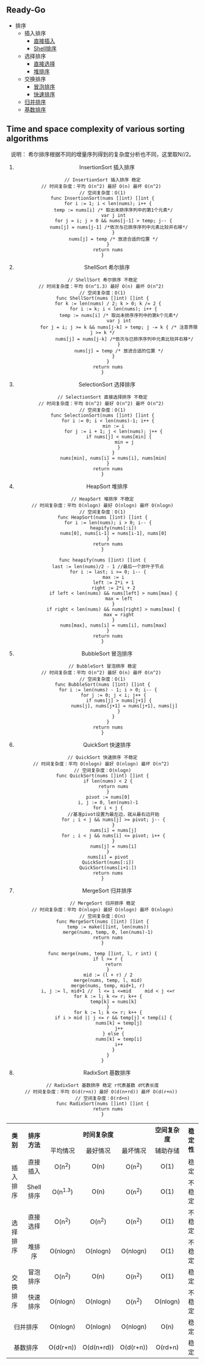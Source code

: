 ## Ready-Go

- 排序
  - 插入排序
    - [直接插入](sort/insertionsort.go)
    - [Shell排序](sort/shellsort.go)
  - 选择排序
    - [直接选择](sort/selectionsort.go)
    - [堆排序](sort/heapsort.go)
  - 交换排序
    - [冒泡排序](sort/bubblesort.go)
    - [快速排序](sort/quicksort.go)
  - [归并排序](sort/mergesort.go)
  - [基数排序](sort/radixsort.go)

## Time and space complexity of various sorting algorithms
<center><table>
  <tr>
    <th rowspan="2" align="center">类别</th>
    <th rowspan="2" align="center">排序方法</th>
    <th colspan="3" align="center">时间复杂度</th>
    <th align="center">空间复杂度</th>
    <th rowspan="2" align="center">稳定性</th>
  </tr>
  <tr>
    <td align="center">平均情况</td>
    <td align="center">最好情况</td>
    <td align="center">最坏情况</td>
    <td align="center">辅助存储</td>
  </tr>
  <tr>
    <td rowspan="2" align="center">插入排序</td>
    <td align="center">直接插入</td>
    <td align="center">O(n<sup>2</sup>)</td>
    <td align="center">O(n)</td>
    <td align="center">O(n<sup>2</sup>)</td>
    <td align="center">O(1)</td>
    <td align="center">稳定</td>
  </tr>
  <tr>
    <td align="center">Shell排序</td>
    <td align="center">O(n<sup>1.3</sup>)</td>
    <td align="center">O(n)</td>
    <td align="center">O(n<sup>2</sup>)</td>
    <td align="center">O(1)</td>
    <td align="center">不稳定</td>
  </tr>
  <tr>
    <td rowspan="2" align="center">选择排序</td>
    <td align="center">直接选择</td>
    <td align="center">O(n<sup>2</sup>)</td>
    <td align="center">O(n<sup>2</sup>)</td>
    <td align="center">O(n<sup>2</sup>)</td>
    <td align="center">O(1)</td>
    <td align="center">不稳定</td>
  </tr>
  <tr>
    <td align="center">堆排序</td>
    <td align="center">O(nlogn)</td>
    <td align="center">O(nlogn)</td>
    <td align="center">O(nlogn)</td>
    <td align="center">O(1)</td>
    <td align="center">不稳定</td>
  </tr>
  <tr>
    <td rowspan="2" align="center">交换排序</td>
    <td align="center">冒泡排序</td>
    <td align="center">O(n<sup>2</sup>)</td>
    <td align="center">O(n)</td>
    <td align="center">O(n<sup>2</sup>)</td>
    <td align="center">O(1)</td>
    <td align="center">稳定</td>
  </tr>
  <tr>
    <td align="center">快速排序</td>
    <td align="center">O(nlogn)</td>
    <td align="center">O(nlogn)</td>
    <td align="center">O(n<sup>2</sup>)</td>
    <td align="center">O(nlogn)</td>
    <td align="center">不稳定</td>
  </tr>
  <tr>
    <td colspan="2" align="center">归并排序</td>
    <td align="center">O(nlogn)</td>
    <td align="center">O(nlogn)</td>
    <td align="center">O(nlogn)</td>
    <td align="center">O(n)</td>
    <td align="center">稳定</td>
  </tr>
  <tr>
    <td colspan="2" align="center">基数排序</td>
    <td align="center">O(d(r+n))</td>
    <td align="center">O(d(n+rd))</td>
    <td align="center">O(d(r+n))</td>
    <td align="center">O(rd+n)</td>
    <td align="center">稳定</td>
  </tr>

说明： 希尔排序根据不同的增量序列得到的复杂度分析也不同，这里取N//2。

1. InsertionSort 插入排序
```golang
// InsertionSort 插入排序 稳定
// 时间复杂度：平均 O(n^2) 最好 O(n) 最坏 O(n^2) 
// 空间复杂度：O(1)
func InsertionSort(nums []int) []int {
	for i := 1; i < len(nums); i++ {
		temp := nums[i] /* 取出未排序序列中的第1个元素*/
		var j int
		for j = i; j > 0 && nums[j-1] > temp; j-- {
			nums[j] = nums[j-1] /*依次与已排序序列中元素比较并右移*/
		}
		nums[j] = temp /* 放进合适的位置 */
	}
	return nums
}
```
2. ShellSort 希尔排序
```golang
// ShellSort 希尔排序 不稳定
// 时间复杂度：平均 O(n^1.3) 最好 O(n) 最坏 O(n^2) 
// 空间复杂度：O(1)
func ShellSort(nums []int) []int {
	for k := len(nums) / 2; k > 0; k /= 2 {
		for i := k; i < len(nums); i++ {
			temp := nums[i] /* 取出未排序序列中的第k个元素*/
			var j int
			for j = i; j >= k && nums[j-k] > temp; j -= k { /* 注意界限 j >= k */
				nums[j] = nums[j-k] /*依次与已排序序列中元素比较并右移*/
			}
			nums[j] = temp /* 放进合适的位置 */
		}
	}
	return nums
}
```
3. SelectionSort 选择排序
```golang
// SelectionSort 直接选择排序 不稳定
// 时间复杂度：平均 O(n^2) 最好 O(n^2) 最坏 O(n^2) 
// 空间复杂度：O(1)
func SelectionSort(nums []int) []int {
	for i := 0; i < len(nums)-1; i++ {
		min := i
		for j := i + 1; j < len(nums); j++ {
			if nums[j] < nums[min] {
				min = j
			}
		}
		nums[min], nums[i] = nums[i], nums[min]
	}
	return nums
}
```
4. HeapSort 堆排序
```golang
// HeapSort 堆排序 不稳定
// 时间复杂度：平均 O(nlogn) 最好 O(nlogn) 最坏 O(nlogn)
// 空间复杂度：O(1)
func HeapSort(nums []int) []int {
	for i := len(nums); i > 0; i-- {
		heapify(nums[:i])
		nums[0], nums[i-1] = nums[i-1], nums[0]
	}
	return nums
}

func heapify(nums []int) []int {
	last := len(nums)/2 - 1 //最后一个非叶子节点
	for i := last; i >= 0; i-- {
		max := i
		left := 2*i + 1
		right := 2*i + 2
		if left < len(nums) && nums[left] > nums[max] {
			max = left
		}
		if right < len(nums) && nums[right] > nums[max] {
			max = right
		}
		nums[max], nums[i] = nums[i], nums[max]
	}
	return nums
}
```

5. BubbleSort 冒泡排序
```golang
// BubbleSort 冒泡排序 稳定
// 时间复杂度：平均 O(n^2) 最好 O(n) 最坏 O(n^2) 
// 空间复杂度：O(1)
func BubbleSort(nums []int) []int {
	for i := len(nums) - 1; i > 0; i-- {
		for j := 0; j < i; j++ {
			if nums[j] > nums[j+1] {
				nums[j], nums[j+1] = nums[j+1], nums[j]
			}
		}
	}
	return nums
}
```
6. QuickSort 快速排序
```golang
// QuickSort 快速排序 不稳定
// 时间复杂度：平均 O(nlogn) 最好 O(nlogn) 最坏 O(n^2) 
// 空间复杂度：O(nlogn)
func QuickSort(nums []int) []int {
	if len(nums) < 2 {
		return nums
	}
	pivot := nums[0]
	i, j := 0, len(nums)-1
	for i < j {
		//基准pivot设置为最左边，就从最右边开始
		for ; i < j && nums[j] >= pivot; j-- {
		}
		nums[i] = nums[j]
		for ; i < j && nums[i] <= pivot; i++ {
		}
		nums[j] = nums[i]
	}
	nums[i] = pivot
	QuickSort(nums[:i])
	QuickSort(nums[i+1:])
	return nums
}
```
7. MergeSort 归并排序
```golang
// MergeSort 归并排序 稳定
// 时间复杂度：平均 O(nlogn) 最好 O(nlogn) 最坏 O(nlogn)
// 空间复杂度：O(n)
func MergeSort(nums []int) []int {
	temp := make([]int, len(nums))
	merge(nums, temp, 0, len(nums)-1)
	return nums
}

func merge(nums, temp []int, l, r int) {
	if l >= r {
		return
	}
	mid := (l + r) / 2
	merge(nums, temp, l, mid)
	merge(nums, temp, mid+1, r)
	i, j := l, mid+1 //  l <= i <=mid     mid < j <=r
	for k := l; k <= r; k++ {
		temp[k] = nums[k]
	}
	for k := l; k <= r; k++ {
		if i > mid || j <= r && temp[j] < temp[i] {
			nums[k] = temp[j]
			j++
		} else {
			nums[k] = temp[i]
			i++
		}
	}
}
```
8. RadixSort 基数排序
```golang
// RadixSort 基数排序 稳定 r代表基数 d代表长度
// 时间复杂度：平均 O(d(r+n)) 最好 O(d(n+rd)) 最坏 O(d(r+n)) 
// 空间复杂度：O(rd+n)
func RadixSort(nums []int) []int {
	return nums
}
```



